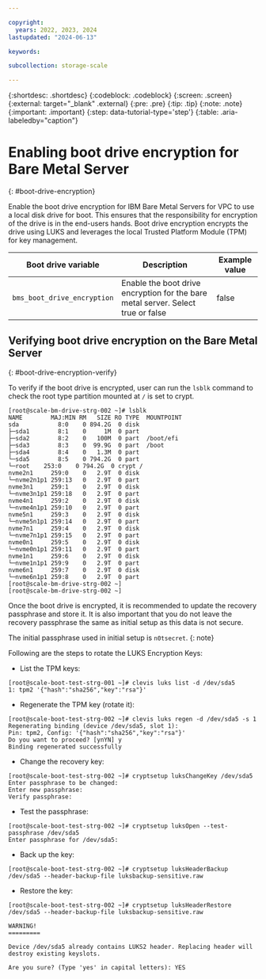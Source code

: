 ```yaml
---

copyright:
  years: 2022, 2023, 2024
lastupdated: "2024-06-13"

keywords: 

subcollection: storage-scale

---
```


{:shortdesc: .shortdesc}
{:codeblock: .codeblock}
{:screen: .screen}
{:external: target="_blank" .external}
{:pre: .pre}
{:tip: .tip}
{:note: .note}
{:important: .important}
{:step: data-tutorial-type='step'}
{:table: .aria-labeledby="caption"}

# Enabling boot drive encryption for Bare Metal Server
{: #boot-drive-encryption}

Enable the boot drive encryption for IBM Bare Metal Servers for VPC to use a local disk drive for boot. This ensures that the responsibility for encryption of the drive is in the end-users hands. Boot drive encryption encrypts the drive using LUKS and leverages the local Trusted Platform Module (TPM) for key management.

|Boot drive variable|	Description|	Example value|
|-------------|------------|--------------|
|`bms_boot_drive_encryption`|Enable the boot drive encryption for the bare metal server. Select true or false	|false|

## Verifying boot drive encryption on the Bare Metal Server
{: #boot-drive-encryption-verify}

To verify if the boot drive is encrypted, user can run the `lsblk` command to check the root type partition mounted at `/` is set to crypt.

```
[root@scale-bm-drive-strg-002 ~]# lsblk
NAME        MAJ:MIN RM   SIZE RO TYPE  MOUNTPOINT
sda           8:0    0 894.2G  0 disk
├─sda1        8:1    0     1M  0 part
├─sda2        8:2    0   100M  0 part  /boot/efi
├─sda3        8:3    0  99.9G  0 part  /boot
├─sda4        8:4    0   1.3M  0 part
└─sda5        8:5    0 794.2G  0 part
└─root    253:0    0 794.2G  0 crypt /
nvme2n1     259:0    0   2.9T  0 disk
└─nvme2n1p1 259:13   0   2.9T  0 part
nvme3n1     259:1    0   2.9T  0 disk
└─nvme3n1p1 259:18   0   2.9T  0 part
nvme4n1     259:2    0   2.9T  0 disk
└─nvme4n1p1 259:10   0   2.9T  0 part
nvme5n1     259:3    0   2.9T  0 disk
└─nvme5n1p1 259:14   0   2.9T  0 part
nvme7n1     259:4    0   2.9T  0 disk
└─nvme7n1p1 259:15   0   2.9T  0 part
nvme0n1     259:5    0   2.9T  0 disk
└─nvme0n1p1 259:11   0   2.9T  0 part
nvme1n1     259:6    0   2.9T  0 disk
└─nvme1n1p1 259:9    0   2.9T  0 part
nvme6n1     259:7    0   2.9T  0 disk
└─nvme6n1p1 259:8    0   2.9T  0 part
[root@scale-bm-drive-strg-002 ~]
[root@scale-bm-drive-strg-002 ~]
```

Once the boot drive is encrypted, it is recommended to update the recovery passphrase and store it. It is also important that you do not leave the recovery passphrase the same as initial setup as this data is not secure.

The initial passphrase used in initial setup is `n0tsecret`.
{: note}

Following are the steps to rotate the LUKS Encryption Keys:

* List the TPM keys:

```
[root@scale-boot-test-strg-001 ~]# clevis luks list -d /dev/sda5
1: tpm2 '{"hash":"sha256","key":"rsa"}'
```

* Regenerate the TPM key (rotate it):

```
[root@scale-boot-test-strg-002 ~]# clevis luks regen -d /dev/sda5 -s 1
Regenerating binding (device /dev/sda5, slot 1):
Pin: tpm2, Config: '{"hash":"sha256","key":"rsa"}'
Do you want to proceed? [ynYN] y
Binding regenerated successfully
```

* Change the recovery key:

```
[root@scale-boot-test-strg-002 ~]# cryptsetup luksChangeKey /dev/sda5
Enter passphrase to be changed: 
Enter new passphrase: 
Verify passphrase: 
```

* Test the passphrase:

```
[root@scale-boot-test-strg-002 ~]# cryptsetup luksOpen --test-passphrase /dev/sda5
Enter passphrase for /dev/sda5: 
```

* Back up the key:

```
[root@scale-boot-test-strg-002 ~]# cryptsetup luksHeaderBackup /dev/sda5 --header-backup-file luksbackup-sensitive.raw
```

* Restore the key:

```
[root@scale-boot-test-strg-002 ~]# cryptsetup luksHeaderRestore /dev/sda5 --header-backup-file luksbackup-sensitive.raw

WARNING!
=========

Device /dev/sda5 already contains LUKS2 header. Replacing header will destroy existing keyslots.

Are you sure? (Type 'yes' in capital letters): YES
```